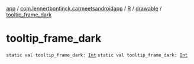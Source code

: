 [app](../../../index.md) / [com.lennertbontinck.carmeetsandroidapp](../../index.md) / [R](../index.md) / [drawable](index.md) / [tooltip_frame_dark](./tooltip_frame_dark.md)

# tooltip_frame_dark

`static val tooltip_frame_dark: `[`Int`](https://kotlinlang.org/api/latest/jvm/stdlib/kotlin/-int/index.html)
`static val tooltip_frame_dark: `[`Int`](https://kotlinlang.org/api/latest/jvm/stdlib/kotlin/-int/index.html)